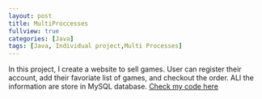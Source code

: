 ```yaml
---
layout: post
title: MultiProccesses
fullview: true
categories: [Java]
tags: [Java, Individual project,Multi Processes]
---
```

  In this project, I create a website to sell games. User can register their account, add their favoriate list of games, and checkout the order.
  ALl the information are store in MySQL database.
<a class="btn btn-default" href="https://github.com/godofhand/TCSS-445-Game-Shop">Check my code here</a>

